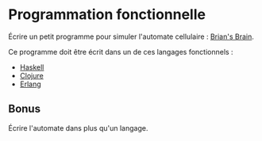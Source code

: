 # Programmation fonctionnelle

Écrire un petit programme pour simuler l'automate cellulaire :
[Brian's Brain](//en.wikipedia.org/wiki/Brian's_Brain).

Ce programme doit être écrit dans un de ces langages fonctionnels :

* [Haskell](//haskell.org)
* [Clojure](//clojure.org)
* [Erlang](//erlang.org)

## Bonus

Écrire l'automate dans plus qu'un langage.
